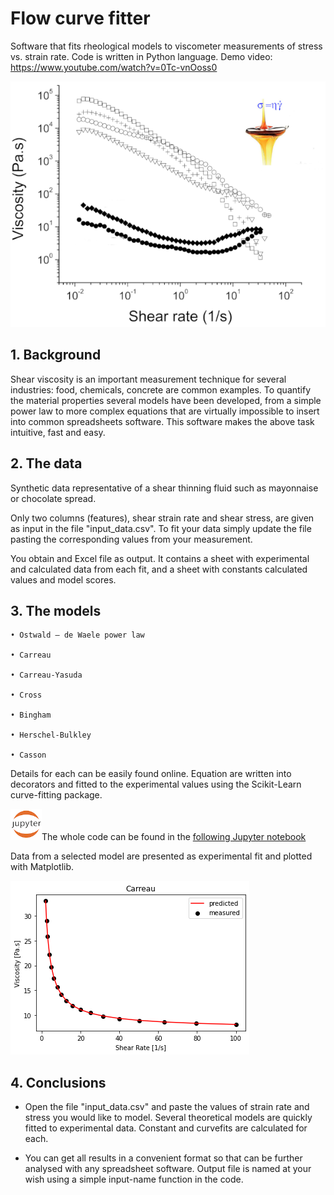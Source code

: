 ﻿# Flow curve fitter

Software that fits rheological models to viscometer measurements of stress vs. strain rate. Code is written in Python language. 
Demo video: https://www.youtube.com/watch?v=0Tc-vnOoss0

![flowcurves](flowcurves.png)

## 1. Background
Shear viscosity is an important measurement technique for several industries: food, chemicals, concrete are common examples.
To quantify the material properties several models have been developed, from a simple power law to more complex equations that are virtually impossible to insert into common spreadsheets software. This software makes the above task intuitive, fast and easy. 

## 2. The data
Synthetic data representative of a shear thinning fluid such as mayonnaise or chocolate spread.

Only two columns (features), shear strain rate and shear stress, are given as input in the file "input_data.csv". To fit your data simply update the file pasting the corresponding values from your measurement.

You obtain and Excel file as output. It contains a sheet with experimental and calculated data from each fit, and a sheet with constants calculated values and model scores.

## 3. The models 

    • Ostwald – de Waele power law
      
    • Carreau
      
    • Carreau-Yasuda
      
    • Cross
        
    • Bingham
       
    • Herschel-Bulkley
       
    • Casson

Details for each can be easily found online. Equation are written into decorators and fitted to the experimental values using the Scikit-Learn curve-fitting package.

![jupyter](jupyter.png)The whole code can be found in the [following Jupyter notebook](https://github.com/opsabarsec/flow-curve-fitter/blob/master/Flow_curves_models_fit.ipynb)

Data from a selected model are presented as experimental fit and plotted with Matplotlib. 

![fit](carreau.png)


## 4. Conclusions 
- Open the file "input_data.csv" and paste the values of strain rate and stress you would like to model. Several theoretical models are quickly fitted to experimental data. Constant and curvefits are calculated for each.

- You can get all results in a convenient format so that can be further analysed with any spreadsheet software. Output file is named at your wish using a simple input-name function in the code. 
